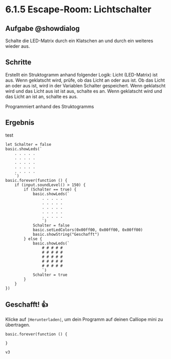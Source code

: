 # 6.1.5 Escape-Room: Lichtschalter


## Aufgabe @showdialog
Schalte die LED-Matrix durch ein Klatschen an und durch ein weiteres wieder aus. 


## Schritte
Erstellt ein Struktogramm anhand folgender Logik:
Licht (LED-Matrix) ist aus.
Wenn geklatscht wird, prüfe, ob das Licht an oder aus ist.
Ob das Licht an oder aus ist, wird in der Variablen Schalter gespeichert.
Wenn geklatscht wird und das Licht aus ist ist aus, schalte es an.
Wenn geklatscht wird und das Licht an ist an, schalte es aus.

Programmiert anhand des Struktogramms


## Ergebnis

test

```blocks
let Schalter = false
basic.showLeds(`
    . . . . .
    . . . . .
    . . . . .
    . . . . .
    . . . . .
    `)
basic.forever(function () {
    if (input.soundLevel() > 150) {
        if (Schalter == true) {
            basic.showLeds(`
                . . . . .
                . . . . .
                . . . . .
                . . . . .
                . . . . .
                `)
            Schalter = false
            basic.setLedColors(0x00ff00, 0x00ff00, 0x00ff00)
            basic.showString("Geschafft")
        } else {
            basic.showLeds(`
                # # # # #
                # # # # #
                # # # # #
                # # # # #
                # # # # #
                `)
            Schalter = true
        }
    }
})
```

## Geschafft! 👍
Klicke auf ``|Herunterladen|``, um dein Programm auf deinen Calliope mini zu übertragen.


```template
basic.forever(function () {

}
```

```package
v3
```
